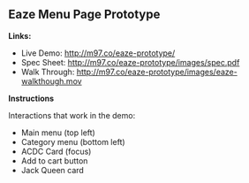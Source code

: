 ## Eaze Menu Page Prototype

**Links:**

- Live Demo: http://m97.co/eaze-prototype/
- Spec Sheet: http://m97.co/eaze-prototype/images/spec.pdf
- Walk Through: http://m97.co/eaze-prototype/images/eaze-walkthough.mov

**Instructions**

Interactions that work in the demo:

- Main menu (top left)
- Category menu (bottom left)
- ACDC Card (focus)
- Add to cart button
- Jack Queen card